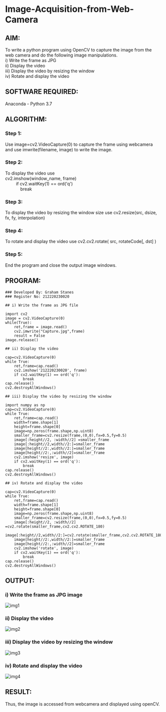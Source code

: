 # Image-Acquisition-from-Web-Camera

## AIM:

To write a python program using OpenCV to capture the image from the web camera and do the following image manipulations.
<br/>i) Write the frame as JPG
<br/>ii) Display the video
<br/>iii) Display the video by resizing the window
<br/>iv) Rotate and display the video

## SOFTWARE REQUIRED:

Anaconda - Python 3.7

## ALGORITHM:

### Step 1:
Use image=cv2.VideoCapture(0) to capture the frame using webcamera and use imwrite(filename, image) to write the image.
### Step 2:
To display the video use<br/>cv2.imshow(window_name, frame)<br/>&ensp;&ensp;&ensp;&ensp;&ensp;if cv2.waitKey(1) == ord('q')<br/>&ensp;&ensp;&ensp;&ensp;&ensp;&ensp;&ensp;break
### Step 3:
To display the video by resizing the window size use cv2.resize(src, dsize, fx, fy, interpolation)
### Step 4:
To rotate and display the video use cv2.cv2.rotate( src, rotateCode[, dst] )
### Step 5:
End the program and close the output image windows.

## PROGRAM:
```
### Developed By: Graham Stanes
### Register No: 212220230020

## i) Write the frame as JPG file

import cv2
image = cv2.VideoCapture(0)
while(True):
    ret,frame = image.read()
    cv2.imwrite("Capture.jpg",frame)
    result = False
image.release()

## ii) Display the video

cap=cv2.VideoCapture(0)
while True:
    ret,frame=cap.read()
    cv2.imshow('212220230020', frame)
    if cv2.waitKey(1) == ord('q'):
        break
cap.release()
cv2.destroyAllWindows()

## iii) Display the video by resizing the window

import numpy as np
cap=cv2.VideoCapture(0)
while True:
    ret,frame=cap.read()
    width=frame.shape[1]
    height=frame.shape[0]
    image=np.zeros(frame.shape,np.uint8)
    smaller_frame=cv2.resize(frame,(0,0),fx=0.5,fy=0.5)
    image[:height//2, :width//2] =smaller_frame
    image[:height//2,width//2:]=smaller_frame
    image[height//2:,width//2:]=smaller_frame
    image[height//2:,:width//2]=smaller_frame
    cv2.imshow('resize', image)
    if cv2.waitKey(1) == ord('q'):
        break
cap.release()
cv2.destroyAllWindows()

## iv) Rotate and display the video

cap=cv2.VideoCapture(0)
while True:
    ret,frame=cap.read()
    width=frame.shape[1]
    height=frame.shape[0]
    image=np.zeros(frame.shape,np.uint8)
    smaller_frame=cv2.resize(frame,(0,0),fx=0.5,fy=0.5)
    image[:height//2, :width//2] =cv2.rotate(smaller_frame,cv2.cv2.ROTATE_180)
    image[:height//2,width//2:]=cv2.rotate(smaller_frame,cv2.cv2.ROTATE_180)
    image[height//2:,width//2:]=smaller_frame
    image[height//2:,:width//2]=smaller_frame
    cv2.imshow('rotate', image)
    if cv2.waitKey(1) == ord('q'):
        break
cap.release()
cv2.destroyAllWindows()

```
## OUTPUT:

### i) Write the frame as JPG image
![img1](https://user-images.githubusercontent.com/75235150/165328546-9894f26a-c514-4175-a42e-ea4b9fb0f8a7.jpg)

### ii) Display the video
![img2](https://user-images.githubusercontent.com/75235150/165328577-d5d8fe94-d441-42c2-884d-772f828ae726.jpg)

### iii) Display the video by resizing the window
![img3](https://user-images.githubusercontent.com/75235150/165328647-893c59cf-131f-4f6b-9c12-842303e382db.jpg)

### iv) Rotate and display the video
![img4](https://user-images.githubusercontent.com/75235150/165330739-419ac5a0-35a3-49e9-bd8e-9e0e85e77d8b.jpg)


## RESULT:
Thus, the image is accessed from webcamera and displayed using openCV.
